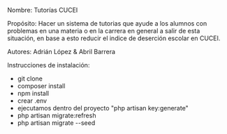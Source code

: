 
Nombre: Tutorías CUCEI

Propósito:
Hacer un sistema de tutorias que ayude a los alumnos con problemas en una materia o en la carrera en general a salir de esta situación, en base a esto reducir el indice de deserción escolar en CUCEI.

Autores: Adrián López & Abril Barrera 

Instrucciones de instalación:
 - git clone
 - composer install
 - npm install
 - crear .env 
 - ejecutamos dentro del proyecto "php artisan key:generate"
 - php artisan migrate:refresh
 - php artisan migrate --seed
 
  
